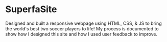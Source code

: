# SuperfaSite
Designed and built a responsive webpage using HTML, CSS, & JS to bring the world's best two soccer players to life! My process is documented to show how I designed this site and how I used user feedback to improve.
